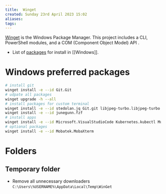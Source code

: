 ```yaml
---
title:  Winget
created: Sunday 23rd April 2023 15:02
aliases: 
tags: 
---
```

[Winget](https://github.com/microsoft/winget-cli) is the Windows Package Manager. This project includes a CLI, PowerShell modules, and a COM (Component Object Model) API .

- List of [packages](https://winget.run/) for install in [[Windows]].
# Windows preferred packages

```bash
# install git
winget install -e --id Git.Git
# udpate all packages
winget upgrade -h --all
# install packages for custom terminal
winget install -e --id stedolan.jq Git.git libjpeg-turbo.libjpeg-turbo.GCC Neovim.Neovim gerardog.gsudo
winget install -e --id junegunn.fzf
# install apps
winget install -e --id Microsoft.VisualStudioCode Kubernetes.kubectl MuhammedKalkan.OpenLens Hashicorp.Vagrant dbeaver.dbeaver Starship.Starship KeePassXCTeam.KeePassXC ShareX.ShareX
# optional packages
winget install -e --id Mobatek.MobaXterm
```

# Folders
## Temporary folder

- Remove all unnecessary downloaders `C:\Users\%USERNAME%\AppData\Local\Temp\WinGet`